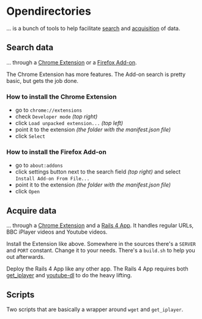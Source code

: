 # Opendirectories
... is a bunch of tools to help facilitate [search](https://github.com/riencroonenborghs/opendirectories/tree/master/opendirectories) and [acquisition](https://github.com/riencroonenborghs/opendirectories/tree/master/downloader) of data.

## Search data
... through a [Chrome Extension](https://github.com/riencroonenborghs/opendirectories/tree/master/opendirectories/chrome) or a [Firefox Add-on](https://github.com/riencroonenborghs/opendirectories/tree/master/opendirectories/firefox). 

The Chrome Extension has more features. The Add-on search is pretty basic, but gets the job done.

### How to install the Chrome Extension
- go to `chrome://extensions`
- check `Developer mode` *(top right)*
- click `Load unpacked extension...` *(top left)*
- point it to the extension *(the folder with the manifest.json file)*
- click `Select`

### How to install the Firefox Add-on
- go to `about:addons`
- click settings button next to the search field *(top right)* and select `Install Add-on From File...`
- point it to the extension *(the folder with the manifest.json file)*
- click `Open`

## Acquire data
... through a [Chrome Extension](https://github.com/riencroonenborghs/opendirectories/tree/master/downloader/chrome/downloader) and a [Rails 4 App](https://github.com/riencroonenborghs/opendirectories/tree/master/downloader/rails/downloader). It handles regular URLs, BBC iPlayer videos and Youtube videos.

Install the Extension like above. Somewhere in the sources there's a `SERVER` and `PORT` constant. Change it to your needs. There's a `build.sh` to help you out afterwards.

Deploy the Rails 4 App like any other app.
The Rails 4 App requires both [get_iplayer](https://github.com/get-iplayer/get_iplayer) and [youtube-dl](https://github.com/rg3/youtube-dl) to do the heavy lifting.

## Scripts
Two scripts that are basically a wrapper around `wget` and `get_iplayer`.